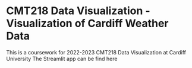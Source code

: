 # CMT218 Data Visualization - Visualization of Cardiff Weather Data
This is a coursework for 2022-2023 CMT218 Data Visualization at Cardiff University
The Streamlit app can be find here

